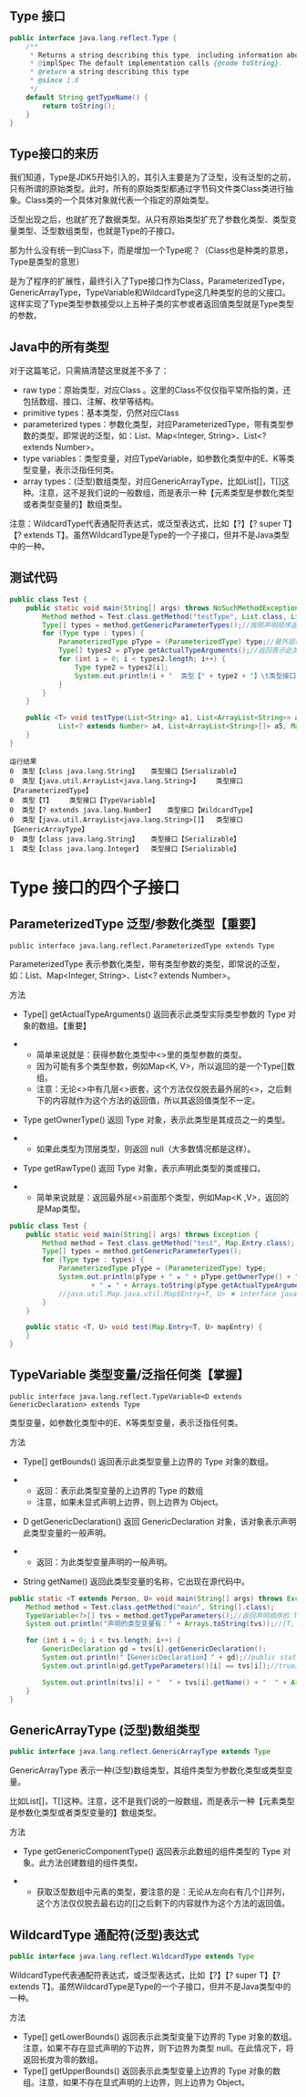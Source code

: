 ## **Type 接口**

```java
public interface java.lang.reflect.Type {
    /**
     * Returns a string describing this type, including information about any type parameters.
     * @implSpec The default implementation calls {@code toString}.
     * @return a string describing this type
     * @since 1.8
     */
    default String getTypeName() {
        return toString();
    }
}
```

## Type接口的来历

我们知道，Type是JDK5开始引入的，其引入主要是为了泛型，没有泛型的之前，只有所谓的原始类型。此时，所有的原始类型都通过字节码文件类Class类进行抽象。Class类的一个具体对象就代表一个指定的原始类型。 

泛型出现之后，也就扩充了数据类型。从只有原始类型扩充了参数化类型、类型变量类型、泛型数组类型，也就是Type的子接口。 

那为什么没有统一到Class下，而是增加一个Type呢？（Class也是种类的意思，Type是类型的意思） 

是为了程序的扩展性，最终引入了Type接口作为Class，ParameterizedType，GenericArrayType，TypeVariable和WildcardType这几种类型的总的父接口。这样实现了Type类型参数接受以上五种子类的实参或者返回值类型就是Type类型的参数。

## Java中的所有类型

对于这篇笔记，只需搞清楚这里就差不多了：

- raw type：原始类型，对应Class 。这里的Class不仅仅指平常所指的类，还包括数组、接口、注解、枚举等结构。
- primitive types：基本类型，仍然对应Class
- parameterized types：参数化类型，对应ParameterizedType，带有类型参数的类型，即常说的泛型，如：List<T>、Map<Integer, String>、List<? extends Number>。
- type variables：类型变量，对应TypeVariable<D>，如参数化类型中的E、K等类型变量，表示泛指任何类。
- array types：(泛型)数组类型，对应GenericArrayType，比如List<T>[]，T[]这种。注意，这不是我们说的一般数组，而是表示一种【元素类型是参数化类型或者类型变量的】数组类型。

注意：WildcardType代表通配符表达式，或泛型表达式，比如【?】【? super T】【? extends T】。虽然WildcardType是Type的一个子接口，但并不是Java类型中的一种。

## 测试代码

```java
public class Test {
	public static void main(String[] args) throws NoSuchMethodException, SecurityException {
		Method method = Test.class.getMethod("testType", List.class, List.class, List.class, List.class, List.class, Map.class);
		Type[] types = method.getGenericParameterTypes();//按照声明顺序返回 Type 对象的数组
		for (Type type : types) {
			ParameterizedType pType = (ParameterizedType) type;//最外层都是ParameterizedType
			Type[] types2 = pType.getActualTypeArguments();//返回表示此类型【实际类型参数】的 Type 对象的数组
			for (int i = 0; i < types2.length; i++) {
				Type type2 = types2[i];
				System.out.println(i + "  类型【" + type2 + "】\t类型接口【" + type2.getClass().getInterfaces()[0].getSimpleName() + "】");
			}
		}
	}

	public <T> void testType(List<String> a1, List<ArrayList<String>> a2, List<T> a3, //
			List<? extends Number> a4, List<ArrayList<String>[]> a5, Map<String, Integer> a6) {
	}
}
```

```
运行结果
0  类型【class java.lang.String】	类型接口【Serializable】
0  类型【java.util.ArrayList<java.lang.String>】	类型接口【ParameterizedType】
0  类型【T】	类型接口【TypeVariable】
0  类型【? extends java.lang.Number】	类型接口【WildcardType】
0  类型【java.util.ArrayList<java.lang.String>[]】	类型接口【GenericArrayType】
0  类型【class java.lang.String】	类型接口【Serializable】
1  类型【class java.lang.Integer】	类型接口【Serializable】
```

# **Type 接口的四个子接口**

## ParameterizedType 泛型/参数化类型【重要】

```
public interface java.lang.reflect.ParameterizedType extends Type
```

ParameterizedType 表示参数化类型，带有类型参数的类型，即常说的泛型，如：List<T>、Map<Integer, String>、List<? extends Number>。

方法

- Type[]  getActualTypeArguments() 返回表示此类型实际类型参数的 Type 对象的数组。【重要】

- - 简单来说就是：获得参数化类型中<>里的类型参数的类型。
  - 因为可能有多个类型参数，例如Map<K, V>，所以返回的是一个Type[]数组。
  - 注意：无论<>中有几层<>嵌套，这个方法仅仅脱去最外层的<>，之后剩下的内容就作为这个方法的返回值，所以其返回值类型不一定。

- Type  getOwnerType()  返回 Type 对象，表示此类型是其成员之一的类型。

- - 如果此类型为顶层类型，则返回 null（大多数情况都是这样）。

- Type  getRawType() 返回 Type 对象，表示声明此类型的类或接口。

- - 简单来说就是：返回最外层<>前面那个类型，例如Map<K ,V>，返回的是Map类型。

```java
public class Test {
	public static void main(String[] args) throws Exception {
		Method method = Test.class.getMethod("test", Map.Entry.class);
		Type[] types = method.getGenericParameterTypes();
		for (Type type : types) {
			ParameterizedType pType = (ParameterizedType) type;
			System.out.println(pType + " ★ " + pType.getOwnerType() + " ★ " + pType.getRawType() //
					+ " ★ " + Arrays.toString(pType.getActualTypeArguments()));
			//java.util.Map.java.util.Map$Entry<T, U> ★ interface java.util.Map ★ interface java.util.Map$Entry ★ [T, U]
		}
	}

	public static <T, U> void test(Map.Entry<T, U> mapEntry) {
	}
}
```

## TypeVariable<D> 类型变量/泛指任何类【掌握】

```
public interface java.lang.reflect.TypeVariable<D extends GenericDeclaration> extends Type
```

类型变量，如参数化类型中的E、K等类型变量，表示泛指任何类。

方法

- Type[]  getBounds() 返回表示此类型变量上边界的 Type 对象的数组。

- - 返回：表示此类型变量的上边界的 Type 的数组
  - 注意，如果未显式声明上边界，则上边界为 Object。  

- D  getGenericDeclaration() 返回 GenericDeclaration 对象，该对象表示声明此类型变量的一般声明。

- - 返回：为此类型变量声明的一般声明。

- String  getName() 返回此类型变量的名称，它出现在源代码中。

```java
public static <T extends Person, U> void main(String[] args) throws Exception {
	Method method = Test.class.getMethod("main", String[].class);
	TypeVariable<?>[] tvs = method.getTypeParameters();//返回声明顺序的 TypeVariable 对象的数组
	System.out.println("声明的类型变量有：" + Arrays.toString(tvs));//[T, U]

	for (int i = 0; i < tvs.length; i++) {
		GenericDeclaration gd = tvs[i].getGenericDeclaration();
		System.out.println("【GenericDeclaration】" + gd);//public static void com.bqt.Test.main(java.lang.String[]) throws java.lang.Exception
		System.out.println(gd.getTypeParameters()[i] == tvs[i]);//true。    GenericDeclaration和TypeVariable两者相互持有对方的引用

		System.out.println(tvs[i] + "  " + tvs[i].getName() + "  " + Arrays.toString(tvs[i].getBounds()));//T  T  [class com.bqt.Person] 和 U  U  [class java.lang.Object]
	}
}
```

## GenericArrayType (泛型)数组类型

```java
public interface java.lang.reflect.GenericArrayType extends Type
```

GenericArrayType 表示一种(泛型)数组类型，其组件类型为参数化类型或类型变量。

比如List<T>[]，T[]这种。注意，这不是我们说的一般数组，而是表示一种【元素类型是参数化类型或者类型变量的】数组类型。


方法

- Type  getGenericComponentType() 返回表示此数组的组件类型的 Type 对象。此方法创建数组的组件类型。

- - 获取泛型数组中元素的类型，要注意的是：无论从左向右有几个[]并列，这个方法仅仅脱去最右边的[]之后剩下的内容就作为这个方法的返回值。

## WildcardType 通配符(泛型)表达式 

```java
public interface java.lang.reflect.WildcardType extends Type
```

WildcardType代表通配符表达式，或泛型表达式，比如【?】【? super T】【? extends T】。虽然WildcardType是Type的一个子接口，但并不是Java类型中的一种。

方法

- Type[]  getLowerBounds() 返回表示此类型变量下边界的 Type 对象的数组。注意，如果不存在显式声明的下边界，则下边界为类型 null。在此情况下，将返回长度为零的数组。
- Type[]  getUpperBounds() 返回表示此类型变量上边界的 Type 对象的数组。注意，如果不存在显式声明的上边界，则上边界为 Object。